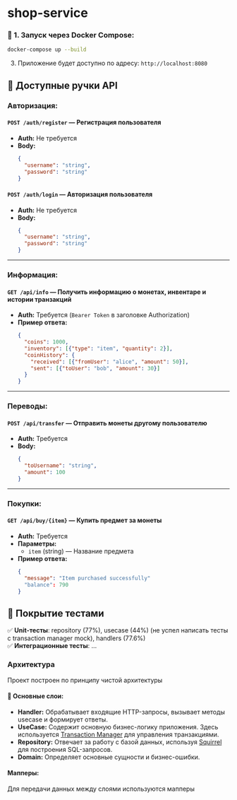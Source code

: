 # shop-service


### 📌 1. Запуск через Docker Compose:
```bash
docker-compose up --build
```


3. Приложение будет доступно по адресу: `http://localhost:8080`

## 📡 Доступные ручки API

###  **Авторизация:**
####  `POST /auth/register` — Регистрация пользователя  
- **Auth:** Не требуется  
- **Body:**
  ```json
  {
    "username": "string",
    "password": "string"
  }
  ```
#### `POST /auth/login` — Авторизация пользователя  
- **Auth:** Не требуется  
- **Body:**
  ```json
  {
    "username": "string",
    "password": "string"
  }
  ```
---
### **Информация:**
#### `GET /api/info` — Получить информацию о монетах, инвентаре и истории транзакций  
- **Auth:** Требуется (`Bearer Token` в заголовке Authorization)  
- **Пример ответа:**
  ```json
  {
    "coins": 1000,
    "inventory": [{"type": "item", "quantity": 2}],
    "coinHistory": {
      "received": [{"fromUser": "alice", "amount": 50}],
      "sent": [{"toUser": "bob", "amount": 30}]
    }
  }
  ```
---
###  **Переводы:**
#### `POST /api/transfer` — Отправить монеты другому пользователю  
- **Auth:** Требуется  
- **Body:**
  ```json
  {
    "toUsername": "string",
    "amount": 100
  }
  ```
---
### **Покупки:**
#### `GET /api/buy/{item}` — Купить предмет за монеты  
- **Auth:** Требуется  
- **Параметры:**
  - `item` (string) — Название предмета  
- **Пример ответа:**
  ```json
  {
    "message": "Item purchased successfully"
    "balance": 790
  }
  ```



## 🧪 Покрытие тестами
✅ **Unit-тесты**: repository (77%), usecase (44%) (не успел написать тесты с transaction manager mock), handlers (77.6%)  
✅ **Интеграционные тесты**: ...


### **Архитектура**  

Проект построен по принципу чистой архитектуры  

#### 📂 **Основные слои:**  
- **Handler:** Обрабатывает входящие HTTP-запросы, вызывает методы usecase и формирует ответы.  
- **UseCase:** Содержит основную бизнес-логику приложения. Здесь используется [Transaction Manager](https://github.com/avito-tech/go-transaction-manager) для управления транзакциями.  
- **Repository:** Отвечает за работу с базой данных, используя [Squirrel](https://github.com/Masterminds/squirrel) для построения SQL-запросов.  
- **Domain:** Определяет основные сущности и бизнес-ошибки.  

#### **Мапперы:**  
Для передачи данных между слоями используются мапперы


